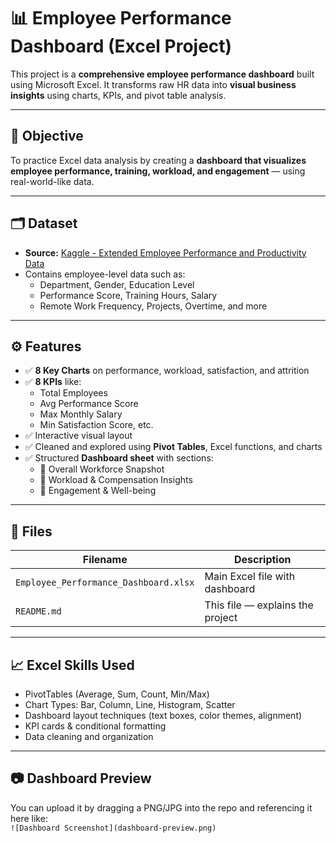 # 📊 Employee Performance Dashboard (Excel Project)

This project is a **comprehensive employee performance dashboard** built using Microsoft Excel. It transforms raw HR data into **visual business insights** using charts, KPIs, and pivot table analysis.

---

## 🧠 Objective

To practice Excel data analysis by creating a **dashboard that visualizes employee performance, training, workload, and engagement** — using real-world-like data.

---

## 🗂 Dataset

- **Source:** [Kaggle - Extended Employee Performance and Productivity Data](https://www.kaggle.com/datasets/manishkc06/employee-performance-data)
- Contains employee-level data such as:
  - Department, Gender, Education Level
  - Performance Score, Training Hours, Salary
  - Remote Work Frequency, Projects, Overtime, and more

---

## ⚙️ Features

- ✅ **8 Key Charts** on performance, workload, satisfaction, and attrition  
- ✅ **8 KPIs** like:
  - Total Employees
  - Avg Performance Score
  - Max Monthly Salary
  - Min Satisfaction Score, etc.
- ✅ Interactive visual layout
- ✅ Cleaned and explored using **Pivot Tables**, Excel functions, and charts
- ✅ Structured **Dashboard sheet** with sections:
  - 👥 Overall Workforce Snapshot
  - 💼 Workload & Compensation Insights
  - 🧠 Engagement & Well-being

---

## 📁 Files

| Filename                          | Description                           |
|----------------------------------|---------------------------------------|
| `Employee_Performance_Dashboard.xlsx` | Main Excel file with dashboard          |
| `README.md`                      | This file — explains the project       |

---

## 📈 Excel Skills Used

- PivotTables (Average, Sum, Count, Min/Max)
- Chart Types: Bar, Column, Line, Histogram, Scatter
- Dashboard layout techniques (text boxes, color themes, alignment)
- KPI cards & conditional formatting
- Data cleaning and organization

---

## 📷 Dashboard Preview
 
You can upload it by dragging a PNG/JPG into the repo and referencing it here like:  
`![Dashboard Screenshot](dashboard-preview.png)`



